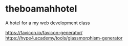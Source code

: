 # theboamahhotel
A hotel for a my web development class

https://favicon.io/favicon-generator/
https://hype4.academy/tools/glassmorphism-generator